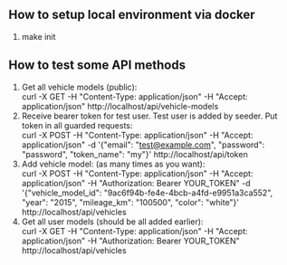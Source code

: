 ## How to setup local environment via docker
1. make init

## How to test some API methods
1. Get all vehicle models (public):  
curl -X GET -H "Content-Type: application/json" -H "Accept: application/json" http://localhost/api/vehicle-models
2. Receive bearer token for test user. Test user is added by seeder. Put token in all guarded requests:  
curl -X POST -H "Content-Type: application/json" -H "Accept: application/json" -d '{"email": "test@example.com", "password": "password", "token_name": "my"}' http://localhost/api/token
3. Add vehicle model: (as many times as you want):  
curl -X POST -H "Content-Type: application/json" -H "Accept: application/json" -H "Authorization: Bearer YOUR_TOKEN" -d '{"vehicle_model_id": "9ac6f94b-fe4e-4bcb-a4fd-e9951a3ca552", "year": "2015", "mileage_km": "100500", "color": "white"}' http://localhost/api/vehicles
4. Get all user models (should be all added earlier):  
curl -X GET -H "Content-Type: application/json" -H "Accept: application/json" -H "Authorization: Bearer YOUR_TOKEN" http://localhost/api/vehicles
